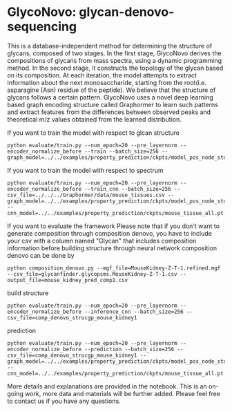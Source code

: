 # GlycoNovo: glycan-denovo-sequencing

This is a database-independent method for determining the structure of glycans, composed of two stages. In the first stage, GlycoNovo derives the compositions of glycans from mass spectra, using a dynamic programming method. In the second stage, it constructs the topology of the glycan based on its composition. At each iteration, the model attempts to extract information about the next monosaccharide, starting from the root(i.e. asparagine (Asn) residue of the peptide). We believe that the structure of glycans follows a certain pattern. GlycoNovo uses a novel deep learning based graph encoding structure called Graphormer to learn such patterns and extract features from the differences between observed peaks and theoretical m/z values obtained from the learned distribution.

If you want to train the model with respect to glcan structure
```
python evaluate/train.py --num_epoch=20 --pre_layernorm --encoder_normalize_before --train --batch_size=256 --graph_model=../../examples/property_prediction/ckpts/model_pos_node_stop.pt
```


If you want to train the model with respect to spectrum
```
python evaluate/train.py --num_epoch=20 --pre_layernorm --encoder_normalize_before --train_cnn --batch_size=256 --csv_file=../../../Graphormer/data/mouse_tissues.csv --graph_model=../../examples/property_prediction/ckpts/model_pos_node_stop.pt --cnn_model=../../examples/property_prediction/ckpts/mouse_tissue_all.pt
```


If you want to evaluate the framework
Please note that if you don't want to generate composition through composition denovo, you have to include your csv with a column named "Glycan" that includes composition information before building structure through neural network
composition denovo can be done by
```
python composition_denovo.py --mgf_file=MouseKidney-Z-T-1.refined.mgf --csv_file=glycanfinder.glycopsms.MouseKidney-Z-T-1.csv --output_file=mouse_kidney_pred_comp1.csv

```
build structure
```
python evaluate/train.py --num_epoch=20 --pre_layernorm --encoder_normalize_before --inference_cnn --batch_size=256 --csv_file=comp_denovo_strucgp_mouse_kidney1
```
prediction
```
python evaluate/train.py --num_epoch=20 --pre_layernorm --encoder_normalize_before --prediction --batch_size=256 --csv_file=comp_denovo_strucgp_mouse_kidney1 --graph_model=../../examples/property_prediction/ckpts/model_pos_node_stop.pt --cnn_model=../../examples/property_prediction/ckpts/mouse_tissue_all.pt
```
More details and explanations are provided in the notebook. This is an on-going work, more data and materials will be further added. Please feel free to contact us if you have any questions.

